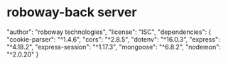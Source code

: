 # roboway-back server
"author": "roboway technologies",
  "license": "ISC",
  "dependencies": {
    "cookie-parser": "^1.4.6",
    "cors": "^2.8.5",
    "dotenv": "^16.0.3",
    "express": "^4.18.2",
    "express-session": "^1.17.3",
    "mongoose": "^6.8.2",
    "nodemon": "^2.0.20"
    }
